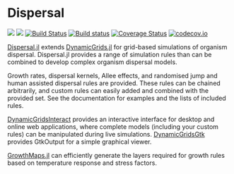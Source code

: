 # Dispersal

[![](https://img.shields.io/badge/docs-stable-blue.svg)](https://cesaraustralia.github.io/Dispersal.jl/stable)
[![](https://img.shields.io/badge/docs-dev-blue.svg)](https://cesaraustralia.github.io/Dispersal.jl/dev)
[![Build Status](https://travis-ci.org/cesaraustralia/Dispersal.jl.svg?branch=master)](https://travis-ci.org/cesaraustralia/Dispersal.jl)
[![Build status](https://ci.appveyor.com/api/projects/status/648h30ifo85wnvfk?svg=true)](https://ci.appveyor.com/project/cesaraustralia/dispersal-jl)
[![Coverage Status](https://coveralls.io/repos/github/cesaraustralia/Dispersal.jl/badge.svg?branch=master)](https://coveralls.io/github/cesaraustralia/Dispersal.jl?branch=master)
[![codecov.io](http://codecov.io/github/cesaraustralia/Dispersal.jl/coverage.svg?branch=master)](http://codecov.io/github/cesaraustralia/Dispersal.jl?branch=master)

[Dispersal.jl](https://github.com/cesaraustralia/Dispersal.jl) extends
[DynamicGrids.jl](https://github.com/cesaraustralia/DynamicGrids.jl) for grid-based
simulations of organism dispersal. Dispersal.jl provides a range of simulation
rules than can be combined to develop complex organism dispersal models. 

Growth rates, dispersal kernels, Allee effects, and randomised jump and human
assisted dispersal rules are provided. These rules can be chained arbitrarily,
and custom rules can easily added and combined with the provided set. See the
documentation for examples and the lists of included rules.

[DynamicGridsInteract](https://github.com/cesaraustralia/DynamicGridsInteract.jl)
provides an interactive interface for desktop and online web applications, where
complete models (including your custom rules) can be manipulated during live
simulations.
[DynamicGridsGtk](https://github.com/cesaraustralia/DynamicGridsGtk.jl) provides
GtkOutput for a simple graphical viewer.

[GrowthMaps.jl](https://github.com/cesaraustralia/GrowthMaps.jl) can efficiently
generate the layers required for growth rules based on temperature
response and stress factors.

